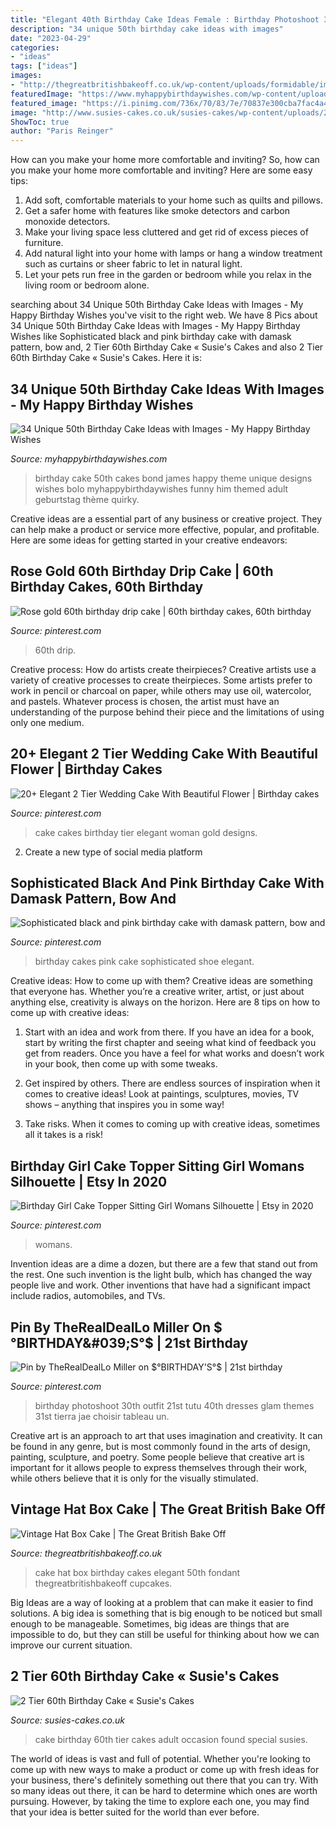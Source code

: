 ```yaml
---
title: "Elegant 40th Birthday Cake Ideas Female : Birthday Photoshoot 30th Outfit 21st Tutu 40th Dresses Glam Themes 31st Tierra Jae Choisir Tableau Un"
description: "34 unique 50th birthday cake ideas with images"
date: "2023-04-29"
categories:
- "ideas"
tags: ["ideas"]
images:
- "http://thegreatbritishbakeoff.co.uk/wp-content/uploads/formidable/image259.jpg"
featuredImage: "https://www.myhappybirthdaywishes.com/wp-content/uploads/2016/09/james-bond-50th-birthday-cakes-for-men.jpg"
featured_image: "https://i.pinimg.com/736x/70/83/7e/70837e300cba7fac4a44ae7306081e95.jpg"
image: "http://www.susies-cakes.co.uk/susies-cakes/wp-content/uploads/2016/05/2-tier-60th-birthday-cake-poole-dorset-1152x1600.jpg"
ShowToc: true
author: "Paris Reinger"
---
```



How can you make your home more comfortable and inviting?
So, how can you make your home more comfortable and inviting? Here are some easy tips: 
1. Add soft, comfortable materials to your home such as quilts and pillows. 
2. Get a safer home with features like smoke detectors and carbon monoxide detectors. 
3. Make your living space less cluttered and get rid of excess pieces of furniture. 
4. Add natural light into your home with lamps or hang a window treatment such as curtains or sheer fabric to let in natural light. 
5. Let your pets run free in the garden or bedroom while you relax in the living room or bedroom alone.

	

		
searching about 34 Unique 50th Birthday Cake Ideas with Images - My Happy Birthday Wishes you've visit to the right web. We have 8 Pics about 34 Unique 50th Birthday Cake Ideas with Images - My Happy Birthday Wishes like Sophisticated black and pink birthday cake with damask pattern, bow and, 2 Tier 60th Birthday Cake « Susie&#039;s Cakes and also 2 Tier 60th Birthday Cake « Susie&#039;s Cakes. Here it is:
		
    
## 34 Unique 50th Birthday Cake Ideas With Images - My Happy Birthday Wishes

<img loading=lazy src="https://www.myhappybirthdaywishes.com/wp-content/uploads/2016/09/james-bond-50th-birthday-cakes-for-men.jpg" onerror="this.onerror=null;this.src='https://tse2.mm.bing.net/th?id=OIP.-FM2p90c8YeJscczhZjEaQHaJ3&amp;pid=15.1';" alt="34 Unique 50th Birthday Cake Ideas with Images - My Happy Birthday Wishes">

_Source: myhappybirthdaywishes.com_

>birthday cake 50th cakes bond james happy theme unique designs wishes bolo myhappybirthdaywishes funny him themed adult geburtstag thème quirky. 

	

Creative ideas are a essential part of any business or creative project. They can help make a product or service more effective, popular, and profitable. Here are some ideas for getting started in your creative endeavors:

    
## Rose Gold 60th Birthday Drip Cake | 60th Birthday Cakes, 60th Birthday

<img loading=lazy src="https://i.pinimg.com/736x/18/63/c8/1863c88cdd59b78a54db8c36467013e1.jpg" onerror="this.onerror=null;this.src='https://tse4.mm.bing.net/th?id=OIP.Gzv-qGf9PKTYOzwnBg9zowHaMX&amp;pid=15.1';" alt="Rose gold 60th birthday drip cake | 60th birthday cakes, 60th birthday">

_Source: pinterest.com_

>60th drip. 

	

Creative process: How do artists create theirpieces?
Creative artists use a variety of creative processes to create theirpieces. Some artists prefer to work in pencil or charcoal on paper, while others may use oil, watercolor, and pastels. Whatever process is chosen, the artist must have an understanding of the purpose behind their piece and the limitations of using only one medium.

    
## 20+ Elegant 2 Tier Wedding Cake With Beautiful Flower | Birthday Cakes

<img loading=lazy src="https://i.pinimg.com/736x/30/72/e3/3072e3091a31e3c0c7b4fc1b0f8c58ca.jpg" onerror="this.onerror=null;this.src='https://tse3.mm.bing.net/th?id=OIP.HV-OZm4ZwMI9H0P1GPoZXwAAAA&amp;pid=15.1';" alt="20+ Elegant 2 Tier Wedding Cake With Beautiful Flower | Birthday cakes">

_Source: pinterest.com_

>cake cakes birthday tier elegant woman gold designs. 

	

2. Create a new type of social media platform

    
## Sophisticated Black And Pink Birthday Cake With Damask Pattern, Bow And

<img loading=lazy src="https://i.pinimg.com/736x/dd/aa/ab/ddaaab11a67feef5ba2ed90a6c31a0c4--pink-birthday-cakes-pop-cakes.jpg" onerror="this.onerror=null;this.src='https://tse4.mm.bing.net/th?id=OIP.00wzaN5lqXeKxF3PtGAutgHaJ4&amp;pid=15.1';" alt="Sophisticated black and pink birthday cake with damask pattern, bow and">

_Source: pinterest.com_

>birthday cakes pink cake sophisticated shoe elegant. 

	

Creative ideas: How to come up with them?
Creative ideas are something that everyone has. Whether you’re a creative writer, artist, or just about anything else, creativity is always on the horizon. Here are 8 tips on how to come up with creative ideas:
1. Start with an idea and work from there. If you have an idea for a book, start by writing the first chapter and seeing what kind of feedback you get from readers. Once you have a feel for what works and doesn’t work in your book, then come up with some tweaks.

2. Get inspired by others. There are endless sources of inspiration when it comes to creative ideas! Look at paintings, sculptures, movies, TV shows – anything that inspires you in some way!

3. Take risks. When it comes to coming up with creative ideas, sometimes all it takes is a risk!

    
## Birthday Girl Cake Topper Sitting Girl Womans Silhouette | Etsy In 2020

<img loading=lazy src="https://i.pinimg.com/736x/70/83/7e/70837e300cba7fac4a44ae7306081e95.jpg" onerror="this.onerror=null;this.src='https://tse1.mm.bing.net/th?id=OIP.RLy7YX8Q6cPcwZEJBoou4AHaHa&amp;pid=15.1';" alt="Birthday Girl Cake Topper Sitting Girl Womans Silhouette | Etsy in 2020">

_Source: pinterest.com_

>womans. 

	

Invention ideas are a dime a dozen, but there are a few that stand out from the rest. One such invention is the light bulb, which has changed the way people live and work. Other inventions that have had a significant impact include radios, automobiles, and TVs.

    
## Pin By TheRealDealLo Miller On $°BIRTHDAY&#039;S°$ | 21st Birthday

<img loading=lazy src="https://i.pinimg.com/736x/3d/63/04/3d6304a065a6dfaff89a3dc15097a303.jpg" onerror="this.onerror=null;this.src='https://tse4.mm.bing.net/th?id=OIP.AJyNyX813h-goqcRMKG6ogHaK2&amp;pid=15.1';" alt="Pin by TheRealDealLo Miller on $°BIRTHDAY&#039;S°$ | 21st birthday">

_Source: pinterest.com_

>birthday photoshoot 30th outfit 21st tutu 40th dresses glam themes 31st tierra jae choisir tableau un. 

	

Creative art is an approach to art that uses imagination and creativity. It can be found in any genre, but is most commonly found in the arts of design, painting, sculpture, and poetry. Some people believe that creative art is important for it allows people to express themselves through their work, while others believe that it is only for the visually stimulated.

    
## Vintage Hat Box Cake | The Great British Bake Off

<img loading=lazy src="http://thegreatbritishbakeoff.co.uk/wp-content/uploads/formidable/image259.jpg" onerror="this.onerror=null;this.src='https://tse1.mm.bing.net/th?id=OIP.5EuZz08OFR1_a_n22LhPGQHaIW&amp;pid=15.1';" alt="Vintage Hat Box Cake | The Great British Bake Off">

_Source: thegreatbritishbakeoff.co.uk_

>cake hat box birthday cakes elegant 50th fondant thegreatbritishbakeoff cupcakes. 

	

Big Ideas are a way of looking at a problem that can make it easier to find solutions. A big idea is something that is big enough to be noticed but small enough to be manageable. Sometimes, big ideas are things that are impossible to do, but they can still be useful for thinking about how we can improve our current situation.

    
## 2 Tier 60th Birthday Cake « Susie&#039;s Cakes

<img loading=lazy src="http://www.susies-cakes.co.uk/susies-cakes/wp-content/uploads/2016/05/2-tier-60th-birthday-cake-poole-dorset-1152x1600.jpg" onerror="this.onerror=null;this.src='https://tse2.mm.bing.net/th?id=OIP.XhJRIW3mPb_HkfV8I2pG-AHaKS&amp;pid=15.1';" alt="2 Tier 60th Birthday Cake « Susie&#039;s Cakes">

_Source: susies-cakes.co.uk_

>cake birthday 60th tier cakes adult occasion found special susies. 

	

The world of ideas is vast and full of potential. Whether you're looking to come up with new ways to make a product or come up with fresh ideas for your business, there's definitely something out there that you can try. With so many ideas out there, it can be hard to determine which ones are worth pursuing. However, by taking the time to explore each one, you may find that your idea is better suited for the world than ever before.

